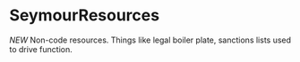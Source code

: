 # SeymourResources
*NEW* Non-code resources. Things like legal boiler plate, sanctions lists used to drive function. 
